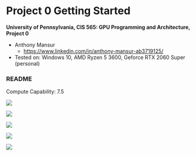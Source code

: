 Project 0 Getting Started
====================

**University of Pennsylvania, CIS 565: GPU Programming and Architecture, Project 0**

* Anthony Mansur
  * https://www.linkedin.com/in/anthony-mansur-ab3719125/
* Tested on: Windows 10, AMD Ryzen 5 3600, Geforce RTX 2060 Super (personal)

### README

Compute Capability: 7.5

![](images/part-3.1.1)

![](images/trace-analysis)

![](images/nsight-debugging)

![](images/webgl-enabled)

![](images/dxr-support)
